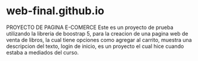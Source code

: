 # web-final.github.io
PROYECTO DE PAGINA E-COMERCE 
Este es un proyecto de prueba utilizando la libreria de boostrap 5, para la creacion de una pagina web de venta de libros,
la cual tiene opciones como agregar al carrito, muestra una descripcion del texto, login de inicio,
es un proyecto el cual hice cuando estaba a mediados del curso.
